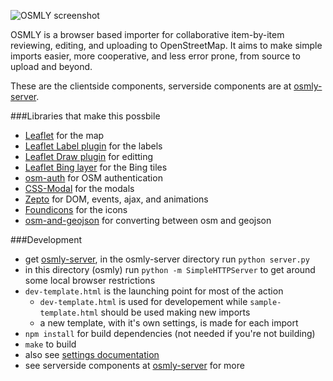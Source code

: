 ![OSMLY screenshot](https://raw.github.com/aaronlidman/osmly/master/example.jpg)

OSMLY is a browser based importer for collaborative item-by-item reviewing, editing, and uploading to OpenStreetMap. It aims to make simple imports easier, more cooperative, and less error prone, from source to upload and beyond.

These are the clientside components, serverside components are at [osmly-server](http://github.com/aaronlidman/osmly-server).

###Libraries that make this possbile
- [Leaflet](leafletjs.com) for the map
- [Leaflet Label plugin](https://github.com/Leaflet/Leaflet.label) for the labels
- [Leaflet Draw plugin](https://github.com/Leaflet/Leaflet.draw) for editting
- [Leaflet Bing layer](https://github.com/shramov/leaflet-plugins/blob/master/layer/tile/Bing.js) for the Bing tiles
- [osm-auth](https://github.com/osmlab/osm-auth) for OSM authentication
- [CSS-Modal](http://drublic.github.io/css-modal/) for the modals
- [Zepto](http://zeptojs.com/) for DOM, events, ajax, and animations
- [Foundicons](http://zurb.com/playground/foundation-icons) for the icons
- [osm-and-geojson](http://github.com/aaronlidman/osm-and-geojson) for converting between osm and geojson

###Development
- get [osmly-server](http://github.com/aaronlidman/osmly-server), in the osmly-server directory run `python server.py`
- in this directory (osmly) run `python -m SimpleHTTPServer` to get around some local browser restrictions
- `dev-template.html` is the launching point for most of the action
    - `dev-template.html` is used for developement while `sample-template.html` should be used making new imports
    - a new template, with it's own settings, is made for each import
- `npm install` for build dependencies (not needed if you're not building)
- `make` to build
- also see [settings documentation](settings_documentation.md)
- see serverside components at [osmly-server](http://github.com/aaronlidman/osmly-server) for more
